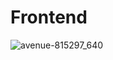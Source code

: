 # Frontend
![avenue-815297_640](https://github.com/OnlineOreo/cafecoffee/assets/140250240/2c59a98d-c938-4cc0-ab7b-bcaa9f573604)
